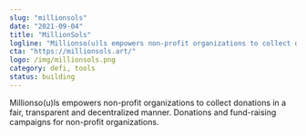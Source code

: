 ```yaml
---
slug: "millionsols"
date: "2021-09-04"
title: "MillionSols"
logline: "Millionso(u)ls empowers non-profit organizations to collect donations in a fair, transparent and decentralized manner."
cta: "https://millionsols.art/"
logo: /img/millionsols.png
category: defi, tools
status: building
---
```


Millionso(u)ls empowers non-profit organizations to collect donations in a fair, transparent and decentralized manner.
Donations and fund-raising campaigns for non-profit organizations.
